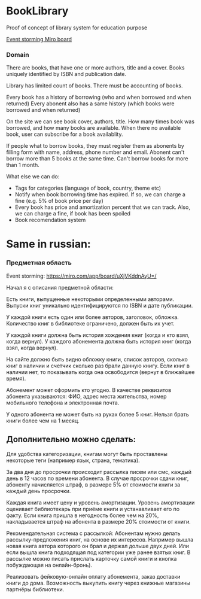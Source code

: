 # BookLibrary
Proof of concept of library system for education purpose

[Event storming Miro board](https://miro.com/app/board/uXjVKddnAyU=/)

### Domain

There are books, that have one or more authors, title and a cover.
Books uniquely identified by ISBN and publication date.

Library has limited count of books. There must be accounting of books.

Every book has a history of borrowing (who and when borrowed and when returned)
Every abonent also has a same history (which books were borrowed and when returned)

On the site we can see book cover, authors, title. How many times book was borrowed, and how many books are available.
When there no available book, user can subscribe for a book availablity.

If people what to borrow books, they must register them as abonents by filling form with name, address, phone number and email.
Abonent can't borrow more than 5 books at the same time. Can't borrow books for more than 1 month.

What else we can do:

- Tags for categories (language of book, country, theme etc)
- Notify when book borrowing time has expired. If so, we can charge a fine (e.g. 5% of book price per day)
- Every book has price and amortization percent that we can track. Also, we can charge a fine, if book has been spoiled
- Book recomendation system

# Same in russian:

### Предметная область

Event storming: https://miro.com/app/board/uXjVKddnAyU=/

Начал я с описания предметной области:

Есть книги, выпущенные некоторыми определенными авторами.
Выпуски книг уникально идентифицируются по ISBN и дате публикации.

У каждой книги есть один или более авторов, заголовок, обложка.
Количество книг в библиотеке ограничено, должен быть их учет. 

У каждой книги должна быть история хождения книг (когда и кто взял, когда вернул).
У каждого абонемента должна быть история книг (когда взял, когда вернул).

На сайте должно быть видно обложку книги, список авторов, сколько книг в наличии и счетчик сколько раз брали данную книгу.
Если книг в наличии нет, то показывать когда она освободится (вернут в ближайшее время).

Абонемент может оформить кто угодно. В качестве реквизитов абонента указываются: ФИО, адрес места жительства, номер мобильного телефона и электронная почта.

У одного абонента не может быть на руках более 5 книг. Нельзя брать книги более чем на 1 месяц.

## Дополнительно можно сделать:

Для удобства категоризации, книгам могут быть проставлены некоторые теги (например язык, страна, тематика).

За два дня до просрочки происходит рассылка писем или смс, каждый день в 12 часов по времени абонента.
В случае просрочки сдачи книг, абоненту начисляется штраф, в размере 5% от стоимости книги за каждый день просрочки.

Каждая книга имеет цену и уровень амортизации. Уровень амортизации оценивает библиотекарь при приёме книги и устанавливает его по факту.
Если книга пришла в негодность более чем на 20%, накладывается штраф на абонента в размере 20% стоимости от книги.

Рекомендательная система с рассылкой:
Абонентам нужно делать рассылку-предложения книг, на основе их интересов. Например вышла новая книга автора которого он брал и держал дольше двух дней.
Или если вышла книга подходящая под категории уже ранее взятых книг. В рассылке можно писать прислать карточку самой книги и кнопка побуждающая на онлайн-бронь).

Реализовать фейковую-онлайн оплату абонемента, заказ доставки книги до дома. Возможность выкупить книгу через книжные магазины партнёры библиотеки.

